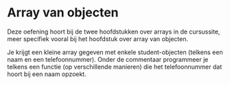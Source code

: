 # Array van objecten

Deze oefening hoort bij de twee hoofdstukken over arrays in de cursussite, meer specifiek vooral bij het hoofdstuk over array van objecten.

Je krijgt een kleine array gegeven met enkele student-objecten (telkens een naam en een telefoonnummer). Onder de commentaar programmeer je telkens een functie (op verschillende manieren) die het telefoonnummer dat hoort bij een naam opzoekt.